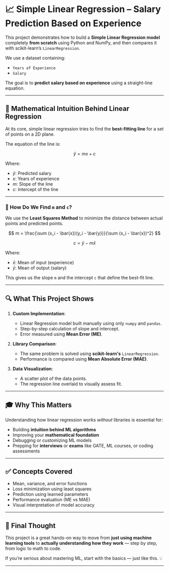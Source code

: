 # 📈 Simple Linear Regression – Salary Prediction Based on Experience

This project demonstrates how to build a **Simple Linear Regression model** completely **from scratch** using Python and NumPy, and then compares it with scikit-learn’s `LinearRegression`.

We use a dataset containing:

* `Years of Experience`
* `Salary`

The goal is to **predict salary based on experience** using a straight-line equation.

---

## 🧠 Mathematical Intuition Behind Linear Regression

At its core, simple linear regression tries to find the **best-fitting line** for a set of points on a 2D plane.

The equation of the line is:

$$
\hat{y} = mx + c
$$

Where:

* $\hat{y}$: Predicted salary
* $x$: Years of experience
* $m$: Slope of the line
* $c$: Intercept of the line

---

### 🎯 How Do We Find `m` and `c`?

We use the **Least Squares Method** to minimize the distance between actual points and predicted points.

$$
m = \frac{\sum (x_i - \bar{x})(y_i - \bar{y})}{\sum (x_i - \bar{x})^2}
$$

$$
c = \bar{y} - m \bar{x}
$$

Where:

* $\bar{x}$: Mean of input (experience)
* $\bar{y}$: Mean of output (salary)

This gives us the slope `m` and the intercept `c` that define the best-fit line.

---

## 🔍 What This Project Shows

1. **Custom Implementation**:

   * Linear Regression model built manually using only `numpy` and `pandas`.
   * Step-by-step calculation of slope and intercept.
   * Error measured using **Mean Error (ME)**.

2. **Library Comparison**:

   * The same problem is solved using **scikit-learn's** `LinearRegression`.
   * Performance is compared using **Mean Absolute Error (MAE)**.

3. **Data Visualization**:

   * A scatter plot of the data points.
   * The regression line overlaid to visually assess fit.

---

## 🎓 Why This Matters

Understanding how linear regression works *without* libraries is essential for:

* Building **intuition behind ML algorithms**
* Improving your **mathematical foundation**
* Debugging or customizing ML models
* Prepping for **interviews** or **exams** like GATE, ML courses, or coding assessments

---

## ✅ Concepts Covered

* Mean, variance, and error functions
* Loss minimization using least squares
* Prediction using learned parameters
* Performance evaluation (ME vs MAE)
* Visual interpretation of model accuracy

---

## 🙌 Final Thought

This project is a great hands-on way to move from **just using machine learning tools** to **actually understanding how they work** — step by step, from logic to math to code.

If you’re serious about mastering ML, start with the basics — just like this. 💡

---


